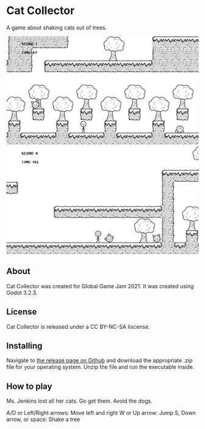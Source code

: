# Cat Collector
A game about shaking cats out of trees.

![Screenshot1](screenshots/catCollector_screenshot1.png)
![Screenshot2](screenshots/catCollector_screenshot2.png)

## About
Cat Collector was created for Global Game Jam 2021. It was created using Godot 3.2.3.

## License
Cat Collector is released under a CC BY-NC-SA liscense.

## Installing
Navigate to [the release page on Github](https://github.com/NimbleClint/gameJam2021/releases) and download the appropriate .zip file for your operating system. Unzip the file and run the executable inside.

## How to play
Ms. Jenkins lost all her cats. Go get them. Avoid the dogs.

A/D or Left/Right arrows: Move left and right
W or Up arrow: Jump
S, Down arrow, or space: Shake a tree
